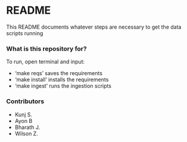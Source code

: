 # README #

This README documents whatever steps are necessary to get the data scripts running

### What is this repository for? ###

To run, open terminal and input: 
- ‘make reqs’ saves the requirements 
- ‘make install’ installs the requirements 
- ‘make ingest’ runs the ingestion scripts


### Contributors ###

* Kunj S.
* Ayon B
* Bharath J. 
* Wilson Z. 
